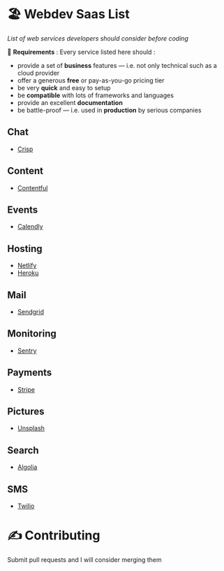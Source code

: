 # 🏖 Webdev Saas List 
_List of web services developers should consider before coding_

🚨 __Requirements__ : Every service listed here should :

* provide a set of __business__ features — i.e. not only technical such as a cloud provider
* offer a generous __free__ or pay-as-you-go pricing tier
* be very __quick__ and easy to setup
* be __compatible__ with lots of frameworks and languages
* provide an excellent __documentation__
* be battle-proof — i.e. used in __production__ by serious companies

## Chat

* [Crisp](https://crisp.chat)

## Content

* [Contentful](https://www.contentful.com)

## Events

* [Calendly](https://calendly.com)

## Hosting

* [Netlify](https://www.netlify.com/)
* [Heroku](https://www.heroku.com/)

## Mail

* [Sendgrid](https://sendgrid.com)

## Monitoring

* [Sentry](https://sentry.io)

## Payments

* [Stripe](https://stripe.com)

## Pictures

* [Unsplash](https://unsplash.com/)

## Search

* [Algolia](https://www.algolia.com)

## SMS

* [Twilio](https://www.twilio.com/)


# ✍ Contributing

Submit pull requests and I will consider merging them
